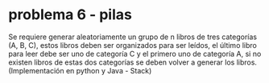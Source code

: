 # problema 6 - pilas

Se requiere generar aleatoriamente un grupo de n libros de tres categorías (A, B, C), estos libros deben ser organizados para ser leídos, el último libro para leer debe ser uno de categoría C y el primero uno de categoría A, si no existen libros de estas dos categorías se deben volver a generar los libros. (Implementación en python y Java - Stack)